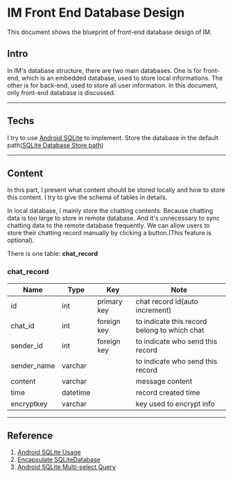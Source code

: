 # IM Front End Database Design

This document shows the blueprint of front-end database design of IM.

## Intro

In IM's database structure, there are two main databases. One is for front-end, which is an embedded database, used to store local informations. The other is for back-end, used to store all user information. In this document, only front-end database is discussed.

---

## Techs

I try to use [Android SQLite](https://www.tutorialspoint.com/android/android_sqlite_database.htm) to implement. Store the database in the default path([SQLite Database Store path](https://blog.csdn.net/brucezcg/article/details/10208979))

---

## Content 

In this part, I present what content should be stored locally and how to store this content. I try to give the schema of tables in details.

In local database, I mainly store the chatting contents. Because chatting data is too large to store in remote database. And it's unnecessary to sync chatting data to the remote database frequently. We can allow users to store their chatting record manually by clicking a button.(This feature is optional).

There is one table: **chat_record**

### chat_record

| Name        | Type     | Key         | Note                                         |
| ----------- | -------- | ----------- | -------------------------------------------- |
| id          | int      | primary key | chat record id(auto increment)               |
| chat_id     | int      | foreign key | to indicate this record belong to which chat |
| sender_id   | int      | foreign key | to indicate who send this record             |
| sender_name | varchar  |             | to indicate who send this record             |
| content     | varchar  |             | message content                              |
| time        | datetime |             | record created time                          |
| encryptkey  | varchar  |             | key used to encrypt info                     |

---

## Reference

1. [Android SQLite Usage](https://blog.csdn.net/midnight_time/article/details/80834198)
2. [Encapsulate SQLiteDatabase](https://blog.csdn.net/jian11058/article/details/89239010)
3. [Android SQLite Multi-select Query](https://blog.csdn.net/luoshen87/article/details/74784161)

